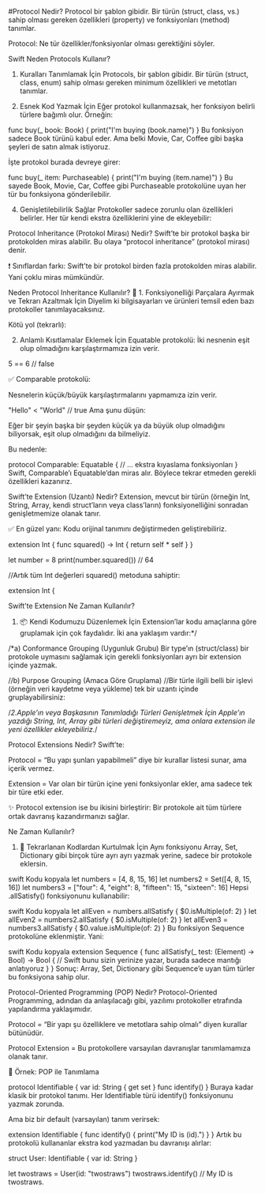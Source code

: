 
 #Protocol Nedir?
Protocol bir şablon gibidir.
Bir türün (struct, class, vs.) sahip olması gereken özellikleri (property) ve fonksiyonları (method) tanımlar.


Protocol: Ne tür özellikler/fonksiyonlar olması gerektiğini söyler.

 Swift Neden Protocols Kullanır?
1. Kuralları Tanımlamak İçin
Protocols, bir şablon gibidir. Bir türün (struct, class, enum) sahip olması gereken minimum özellikleri ve metotları tanımlar.

2. Esnek Kod Yazmak İçin
Eğer protokol kullanmazsak, her fonksiyon belirli türlere bağımlı olur. Örneğin:


func buy(_ book: Book) {
    print("I'm buying \(book.name)")
}
Bu fonksiyon sadece Book türünü kabul eder. Ama belki Movie, Car, Coffee gibi başka şeyleri de satın almak istiyoruz.

İşte protokol burada devreye girer:


func buy(_ item: Purchaseable) {
    print("I'm buying \(item.name)")
}
Bu sayede Book, Movie, Car, Coffee gibi Purchaseable protokolüne uyan her tür bu fonksiyona gönderilebilir.

4. Genişletilebilirlik Sağlar
Protokoller sadece zorunlu olan özellikleri belirler. Her tür kendi ekstra özelliklerini yine de ekleyebilir:



 Protocol Inheritance (Protokol Mirası) Nedir?
Swift’te bir protokol başka bir protokolden miras alabilir. Bu olaya “protocol inheritance” (protokol mirası) denir.

❗ Sınıflardan farkı: Swift’te bir protokol birden fazla protokolden miras alabilir. Yani çoklu miras mümkündür.


Neden Protocol Inheritance Kullanılır?
🔸 1. Fonksiyonelliği Parçalara Ayırmak ve Tekrarı Azaltmak İçin
Diyelim ki bilgisayarları ve ürünleri temsil eden bazı protokoller tanımlayacaksınız.

Kötü yol (tekrarlı):

2. Anlamlı Kısıtlamalar Eklemek İçin
Equatable protokolü:
İki nesnenin eşit olup olmadığını karşılaştırmamıza izin verir.

5 == 6  // false

✅ Comparable protokolü:

Nesnelerin küçük/büyük karşılaştırmalarını yapmamıza izin verir.

"Hello" < "World" // true
Ama şunu düşün:

Eğer bir şeyin başka bir şeyden küçük ya da büyük olup olmadığını biliyorsak, eşit olup olmadığını da bilmeliyiz.

Bu nedenle:

protocol Comparable: Equatable {
    // ... ekstra kıyaslama fonksiyonları
}
Swift, Comparable’ı Equatable’dan miras alır. Böylece tekrar etmeden gerekli özellikleri kazanırız.


Swift’te Extension (Uzantı) Nedir?
Extension, mevcut bir türün (örneğin Int, String, Array, kendi struct’ların veya class’ların) fonksiyonelliğini sonradan genişletmemize olanak tanır.

✅ En güzel yanı: Kodu orijinal tanımını değiştirmeden geliştirebiliriz.


extension Int {
    func squared() -> Int {
        return self * self
    }
}

let number = 8
print(number.squared()) // 64


//Artık tüm Int değerleri squared() metoduna sahiptir:

extension Int {


Swift’te Extension Ne Zaman Kullanılır?
1. 📦 Kendi Kodumuzu Düzenlemek İçin
Extension’lar kodu amaçlarına göre gruplamak için çok faydalıdır. İki ana yaklaşım vardır:*/

/*a) Conformance Grouping (Uygunluk Grubu)
 Bir type’ın (struct/class) bir protokole uymasını sağlamak için gerekli fonksiyonları ayrı bir extension içinde yazmak.
 
 //b) Purpose Grouping (Amaca Göre Gruplama)
//Bir türle ilgili belli bir işlevi (örneğin veri kaydetme veya yükleme) tek bir uzantı içinde gruplayabilirsiniz:

/*2.Apple’ın veya Başkasının Tanımladığı Türleri Genişletmek İçin
Apple’ın yazdığı String, Int, Array gibi türleri değiştiremeyiz, ama onlara extension ile yeni özellikler ekleyebiliriz.*/



Protocol Extensions Nedir?
Swift’te:

Protocol = “Bu yapı şunları yapabilmeli” diye bir kurallar listesi sunar, ama içerik vermez.

Extension = Var olan bir türün içine yeni fonksiyonlar ekler, ama sadece tek bir türe etki eder.

✨ Protocol extension ise bu ikisini birleştirir:
Bir protokole ait tüm türlere ortak davranış kazandırmanızı sağlar.


Ne Zaman Kullanılır?
1. 🔁 Tekrarlanan Kodlardan Kurtulmak İçin
Aynı fonksiyonu Array, Set, Dictionary gibi birçok türe ayrı ayrı yazmak yerine, sadece bir protokole eklersin.

swift
Kodu kopyala
let numbers = [4, 8, 15, 16]
let numbers2 = Set([4, 8, 15, 16])
let numbers3 = ["four": 4, "eight": 8, "fifteen": 15, "sixteen": 16]
Hepsi .allSatisfy() fonksiyonunu kullanabilir:

swift
Kodu kopyala
let allEven = numbers.allSatisfy { $0.isMultiple(of: 2) }
let allEven2 = numbers2.allSatisfy { $0.isMultiple(of: 2) }
let allEven3 = numbers3.allSatisfy { $0.value.isMultiple(of: 2) }
Bu fonksiyon Sequence protokolüne eklenmiştir. Yani:

swift
Kodu kopyala
extension Sequence {
    func allSatisfy(_ test: (Element) -> Bool) -> Bool {
        // Swift bunu sizin yerinize yazar, burada sadece mantığı anlatıyoruz
    }
}
Sonuç: Array, Set, Dictionary gibi Sequence’e uyan tüm türler bu fonksiyona sahip olur.

Protocol-Oriented Programming (POP) Nedir?
Protocol-Oriented Programming, adından da anlaşılacağı gibi, yazılımı protokoller etrafında yapılandırma yaklaşımıdır.

Protocol = “Bir yapı şu özelliklere ve metotlara sahip olmalı” diyen kurallar bütünüdür.

Protocol Extension = Bu protokollere varsayılan davranışlar tanımlamamıza olanak tanır.

🔸 Örnek: POP ile Tanımlama

protocol Identifiable {
    var id: String { get set }
    func identify()
}
Buraya kadar klasik bir protokol tanımı. Her Identifiable türü identify() fonksiyonunu yazmak zorunda.

Ama biz bir default (varsayılan) tanım verirsek:

extension Identifiable {
    func identify() {
        print("My ID is \(id).")
    }
}
Artık bu protokolü kullananlar ekstra kod yazmadan bu davranışı alırlar:

struct User: Identifiable {
    var id: String
}

let twostraws = User(id: "twostraws")
twostraws.identify() // My ID is twostraws.

